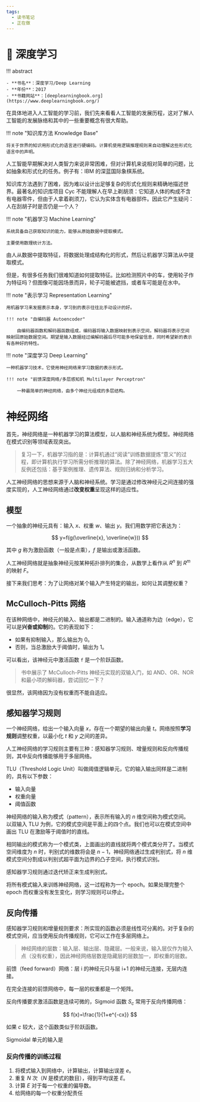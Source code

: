 ```yaml
---
tags:
  - 读书笔记
  - 正在做
---
```


# 📖 深度学习

!!! abstract

    - **书名**：深度学习/Deep Learning
    - **年份**：2017
    - **书籍网站**：[deeplearningbook.org](https://www.deeplearningbook.org/)

在具体地进入人工智能的学习前，我们先来看看人工智能的发展历程，这对了解人工智能的发展脉络和其中的一些重要概念有很大帮助。

!!! note "知识库方法 Knowledge Base"

    将关于世界的知识用形式化的语言进行硬编码。计算机使用逻辑推理规则来自动理解这些形式化语言中的声明。

人工智能早期解决对人类智力来说非常困难，但对计算机来说相对简单的问题，比如抽象和形式化的任务。例子有：IBM 的深蓝国际象棋系统。

知识库方法遇到了困难，因为难以设计出足够复杂的形式化规则来精确地描述世界。最著名的知识库项目 Cyc 不能理解人在早上剃胡须：它知道人体的构成不含有电器零件，但由于人拿着剃须刀，它认为实体含有电器部件。因此它产生疑问：人在刮胡子时是否仍是一个人？

!!! note "机器学习 Machine Learning"

    系统具备自己获取知识的能力，能够从原始数据中提取模式。

    主要使用数理统计方法。

由人从数据中提取特征，将数据处理成结构化的形式，然后让机器学习算法从中提取模式。

但是，有很多任务我们很难知道如何提取特征。比如检测照片中的车，使用轮子作为特征吗？但图像可能因场景而异，轮子可能被遮挡，或者车可能是在水中。

!!! note "表示学习 Representation Learning"

    用机器学习来发掘表示本身，学习到的表示往往比手动设计的好。

    !!! note "自编码器 Autoencoder"

        由编码器函数和解码器函数组成，编码器将输入数据映射到表示空间，解码器将表示空间映射回原始数据空间。期望是输入数据经过编解码器后尽可能多地保留信息，同时希望新的表示有各种好的特性。

!!! note "深度学习 Deep Learning"

    一种机器学习技术，它使用神经网络来学习数据的表示形式。

    !!! note "前馈深度网络/多层感知机 Multilayer Perceptron"

        一种最简单的神经网络，由多个神经元组成的多层结构。

# 神经网络

首先，神经网络是一种机器学习的算法模型，以人脑和神经系统为模型。神经网络在模式识别等领域表现突出。

> 复习一下，机器学习指的是：计算机通过“阅读”训练数据提炼“意义”的过程，即计算机执行学习所需分析推理的算法。除了神经网络，机器学习五大反例还包括：基于案例推理、遗传算法、规则归纳和分析学习。

人工神经网络的思想来源于人脑和神经系统。学习是通过修改神经元之间连接的强度实现的，人工神经网络通过**改变权重**呈现这样的适应性。

## 模型

一个抽象的神经元具有：输入 $x$、权重 $w$、输出 $y$。我们用数学把它表达为：

$$
y=f(g(\overline{x}, \overline{w}))
$$

其中 $g$ 称为激励函数（一般是点乘），$f$ 是输出或激活函数。

人工神经网络就是抽象神经元按某种拓扑排列的集合，从数学上看作从 $R^n$ 到 $R^m$ 的映射 $F$。

接下来我们思考：为了让网络对某个输入产生特定的输出，如何让其调整权重？

## McCulloch-Pitts 网络

在该种网络中，神经元的输入、输出都是二进制的。输入通道称为边（edge），它可以是**兴奋或抑制**的。它的表现如下：

- 如果有抑制输入，那么输出为 0。
- 否则，当总激励大于阈值时，输出为 1。

可以看出，该神经元中激活函数 `f` 是一个阶跃函数。

> 书中展示了 McCulloch-Pitts 神经元实现的双输入门，如 AND、OR、NOR 和最小项的解码器，尝试回忆一下？

很显然，该网络因为没有权重而不能自适应。

## 感知器学习规则

一个神经网络，给出一个输入向量 $x$，存在一个期望的输出向量 $t$。网络按照**学习规则**调整权重，以最小化 $t$ 和 $y$ 之间的差异。

人工神经网络的学习规则主要有三种：感知器学习规则、增量规则和反向传播规则，其中反向传播能够用于多层网络。

TLU（Threshold Logic Unit）叫做阈值逻辑单元，它的输入输出同样是二进制的，具有以下参数：

- 输入向量
- 权重向量
- 阈值函数

神经网络的输入称为模式（pattern），表示所有输入的 $n$ 维空间称为模式空间。以双输入 TLU 为例，它的模式空间是平面上的四个点。我们也可以在模式空间中画出 TLU 在激励等于阈值时的直线。

相同输出的模式称为一个模式类，上面画出的直线就将两个模式类分开了。当模式空间维度为 $n$ 时，判别式的维数将会是 $n-1$，神经网络通过生成判别式，将 $n$ 维模式空间分割成以判别式超平面为边界的凸子空间，执行模式识别。

感知器学习规则通过迭代矫正来生成判别式。

将所有模式输入来训练神经网络，这一过程称为一个 epoch。如果处理完整个 epoch 而权重没有发生变化，则学习规则可以停止。

## 反向传播

感知器学习规则和增量规则要求：所实现的函数必须是线性可分离的。对于复杂的模式空间，应当使用反向传播规则，它可以工作在多层网络上。

> 神经网络的层数：输入层、输出层、隐藏层。一般来说，输入层仅作为输入点（没有权重），因此神经网络层数是隐藏层的层数加一，即权重的层数。

前馈（feed forward）网络：层 i 的神经元只与层 i+1 的神经元连接，无层内连接。

在完全连接的前馈网络中，每一层的权重都是一个矩阵。

反向传播要求激活函数是连续可微的，Sigmoid 函数 $S_c$ 常用于反向传播网络：

$$
f(x)=\frac{1}{1+e^{-cx}}
$$

如果 $c$ 较大，这个函数类似于阶跃函数。

Sigmoidal 单元的输入是

### 反向传播的训练过程

1. 将模式输入到网络中，计算输出，计算输出误差 $e$。
2. 重复 $N$ 次（$N$ 是模式的数目），得到平均误差 $E$。
3. 计算 $E$ 对于每一个权重的偏导数。
4. 给网络的每一个权重分配责任

